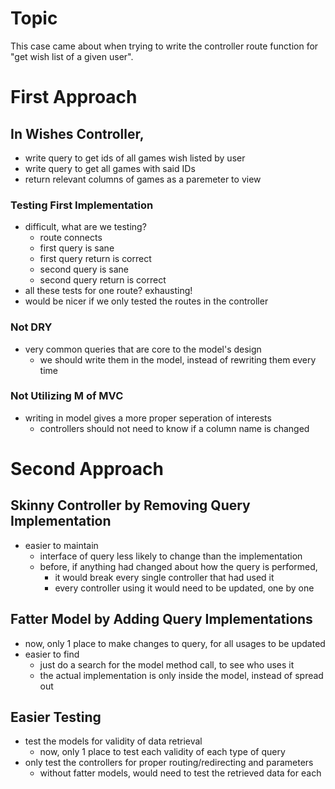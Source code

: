 # Topic

This case came about when trying to write the controller route function for
"get wish list of a given user".

# First Approach

## In Wishes Controller,

* write query to get ids of all games wish listed by user
* write query to get all games with said IDs
* return relevant columns of games as a paremeter to view

### Testing First Implementation

* difficult, what are we testing?
    * route connects
    * first query is sane
    * first query return is correct
    * second query is sane
    * second query return is correct
* all these tests for one route? exhausting!
* would be nicer if we only tested the routes in the controller

### Not DRY

* very common queries that are core to the model's design
    * we should write them in the model, instead of rewriting them every time

### Not Utilizing M of MVC

* writing in model gives a more proper seperation of interests
    * controllers should not need to know if a column name is changed

# Second Approach

## Skinny Controller by Removing Query Implementation

* easier to maintain
    * interface of query less likely to change than the implementation
    * before, if anything had changed about how the query is performed,
        * it would break every single controller that had used it
        * every controller using it would need to be updated, one by one

## Fatter Model by Adding Query Implementations

* now, only 1 place to make changes to query, for all usages to be updated
* easier to find
    * just do a search for the model method call, to see who uses it
    * the actual implementation is only inside the model, instead of spread out

## Easier Testing

* test the models for validity of data retrieval
    * now, only 1 place to test each validity of each type of query
* only test the controllers for proper routing/redirecting and parameters
    * without fatter models, would need to test the retrieved data for each
